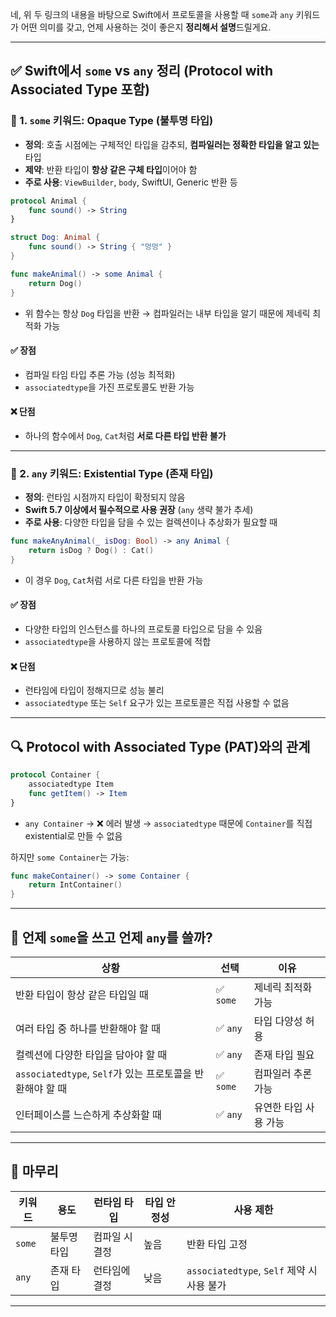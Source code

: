 네, 위 두 링크의 내용을 바탕으로 Swift에서 프로토콜을 사용할 때 `some`과 `any` 키워드가 어떤 의미를 갖고, 언제 사용하는 것이 좋은지 **정리해서 설명**드릴게요.

---

## ✅ Swift에서 `some` vs `any` 정리 (Protocol with Associated Type 포함)

### 📌 1. `some` 키워드: **Opaque Type (불투명 타입)**

* **정의**: 호출 시점에는 구체적인 타입을 감추되, **컴파일러는 정확한 타입을 알고 있는** 타입
* **제약**: 반환 타입이 **항상 같은 구체 타입**이어야 함
* **주로 사용**: `ViewBuilder`, `body`, SwiftUI, Generic 반환 등

```swift
protocol Animal {
    func sound() -> String
}

struct Dog: Animal {
    func sound() -> String { "멍멍" }
}

func makeAnimal() -> some Animal {
    return Dog()
}
```

* 위 함수는 항상 `Dog` 타입을 반환 → 컴파일러는 내부 타입을 알기 때문에 제네릭 최적화 가능

#### ✅ 장점

* 컴파일 타임 타입 추론 가능 (성능 최적화)
* `associatedtype`을 가진 프로토콜도 반환 가능

#### ❌ 단점

* 하나의 함수에서 `Dog`, `Cat`처럼 **서로 다른 타입 반환 불가**

---

### 📌 2. `any` 키워드: **Existential Type (존재 타입)**

* **정의**: 런타임 시점까지 타입이 확정되지 않음
* **Swift 5.7 이상에서 필수적으로 사용 권장** (`any` 생략 불가 추세)
* **주로 사용**: 다양한 타입을 담을 수 있는 컬렉션이나 추상화가 필요할 때

```swift
func makeAnyAnimal(_ isDog: Bool) -> any Animal {
    return isDog ? Dog() : Cat()
}
```

* 이 경우 `Dog`, `Cat`처럼 서로 다른 타입을 반환 가능

#### ✅ 장점

* 다양한 타입의 인스턴스를 하나의 프로토콜 타입으로 담을 수 있음
* `associatedtype`을 사용하지 않는 프로토콜에 적합

#### ❌ 단점

* 런타임에 타입이 정해지므로 성능 불리
* `associatedtype` 또는 `Self` 요구가 있는 프로토콜은 직접 사용할 수 없음

---

## 🔍 Protocol with Associated Type (PAT)와의 관계

```swift
protocol Container {
    associatedtype Item
    func getItem() -> Item
}
```

* `any Container` → ❌ 에러 발생
  → `associatedtype` 때문에 `Container`를 직접 existential로 만들 수 없음

하지만 `some Container`는 가능:

```swift
func makeContainer() -> some Container {
    return IntContainer()
}
```

---

## 🧭 언제 `some`을 쓰고 언제 `any`를 쓸까?

| 상황                                          | 선택       | 이유           |
| ------------------------------------------- | -------- | ------------ |
| 반환 타입이 항상 같은 타입일 때                          | ✅ `some` | 제네릭 최적화 가능   |
| 여러 타입 중 하나를 반환해야 할 때                        | ✅ `any`  | 타입 다양성 허용    |
| 컬렉션에 다양한 타입을 담아야 할 때                        | ✅ `any`  | 존재 타입 필요     |
| `associatedtype`, `Self`가 있는 프로토콜을 반환해야 할 때 | ✅ `some` | 컴파일러 추론 가능   |
| 인터페이스를 느슨하게 추상화할 때                          | ✅ `any`  | 유연한 타입 사용 가능 |

---

## 🎯 마무리

| 키워드    | 용도     | 런타임 타입   | 타입 안정성 | 사용 제한                               |
| ------ | ------ | -------- | ------ | ----------------------------------- |
| `some` | 불투명 타입 | 컴파일 시 결정 | 높음     | 반환 타입 고정                            |
| `any`  | 존재 타입  | 런타임에 결정  | 낮음     | `associatedtype`, `Self` 제약 시 사용 불가 |

---